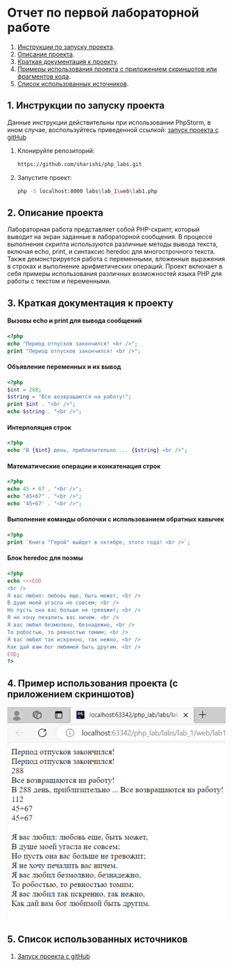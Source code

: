 # Отчет по первой лабораторной работе

1. [Инструкции по запуску проекта](#1-инструкции-по-запуску-проекта).
2. [Описание проекта](#2-описание-проекта).
3. [Краткая документация к проекту](#3-краткая-документация-к-проекту).
4. [Примеры использования проекта с приложением скриншотов или фрагментов кода](#4-пример-использования-проекта-с-приложением-скриншотов).
5. [Список использованных источников](#5-список-использованных-источников).

## 1. Инструкции по запуску проекта
Данные инструкции действительны при использовании PhpStorm, в ином случае, воспользуйтесь приведенной ссылкой:
[запуск проекта с gitHub](https://www.youtube.com/watch?v=6N6JFynR0gM)

1. Клонируйте репозиторий:
   ```bash
   https://github.com/sharishi/php_labs.git
2. Запустите проект:  
   <!-- Если у вас есть веб-сервер (например, Apache или Nginx), настройте его так, чтобы корневой каталог указывал на
   каталог вашего проекта.  
   Если у вас нет веб-сервера, вы можете использовать встроенный сервер PHP для тестирования: -->
   ```bash 
   php -S localhost:8000 labs\lab_1\web\lab1.php

## 2. Описание проекта

Лабораторная работа представляет собой PHP-скрипт, который выводит на экран заданные в лабораторной сообщения. В
процессе выполнения скрипта используются различные методы вывода текста, включая echo, print, и синтаксис heredoc для
многострочного текста. Также демонстрируется работа с переменными, вложенные выражения в строках и выполнение
арифметических операций. Проект включает в себя примеры использования различных возможностей языка PHP для работы с
текстом и переменными.

## 3. Краткая документация к проекту

#### Вызовы echo и print для вывода сообщений

```php
<?php
echo "Период отпусков закончился! <br />";
print "Период отпусков закончился! <br />";
```

#### Объявление переменных и их вывод

```php
<?php
$int = 288;
$string = "Все возвращаются на работу!";
print $int . "<br />";
echo $string . "<br />";
```

#### Интерполяция строк

```php
<?php
echo "В {$int} день, приблизительно ... {$string} <br />";
```

#### Математические операции и конкатенация строк

```php
<?php
echo 45 + 67 . "<br />";
echo "45+67" . "<br />";
echo '45+67' . "<br />";
```

#### Выполнение команды оболочки с использованием обратных кавычек

```php
<?php
print `Книга "Герой" выйдет в октябре, этого года! <br />`;
```

#### Блок heredoc для поэмы

```php
<?php
echo <<<EOD
<br />
Я вас любил: любовь еще, быть может, <br />
В душе моей угасла не совсем; <br />
Но пусть она вас больше не тревожит; <br />
Я не хочу печалить вас ничем. <br />
Я вас любил безмолвно, безнадежно, <br />
То робостью, то ревностью томим; <br />
Я вас любил так искренно, так нежно, <br />
Как дай вам бог любимой быть другим. <br />
EOD;
?>
```

## 4. Пример использования проекта (с приложением скриншотов)

![Пример работы программы](images/img.png)

## 5. Список использованных источников

1. [Запуск проекта с gitHub](https://www.youtube.com/watch?v=6fHsk1v3qys)
<!-- 2. [Документация по composter.json](https://getcomposer.org/doc/04-schema.md#json-schema)-->